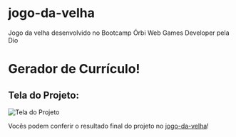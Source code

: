 # jogo-da-velha
Jogo da velha desenvolvido no Bootcamp Órbi Web Games Developer pela Dio
# Gerador de Currículo!

## Tela do Projeto:
![Tela do Projeto](https://i.imgur.com/3zPdzBa.gif)


 Vocês podem conferir o resultado final do projeto no [jogo-da-velha](https://lauroleal.github.io/jogo-da-velha/)!
 
